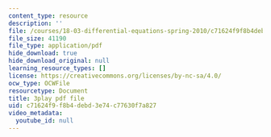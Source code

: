 ```yaml
---
content_type: resource
description: ''
file: /courses/18-03-differential-equations-spring-2010/c71624f9f8b4debd3e74c77630f7a827_3ejfkMHr_DE.pdf
file_size: 41190
file_type: application/pdf
hide_download: true
hide_download_original: null
learning_resource_types: []
license: https://creativecommons.org/licenses/by-nc-sa/4.0/
ocw_type: OCWFile
resourcetype: Document
title: 3play pdf file
uid: c71624f9-f8b4-debd-3e74-c77630f7a827
video_metadata:
  youtube_id: null
---
```

